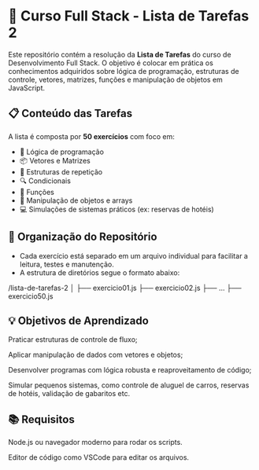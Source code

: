 # 🚀 Curso Full Stack - Lista de Tarefas 2

Este repositório contém a resolução da **Lista de Tarefas** do curso de Desenvolvimento Full Stack. O objetivo é colocar em prática os conhecimentos adquiridos sobre lógica de programação, estruturas de controle, vetores, matrizes, funções e manipulação de objetos em JavaScript.

## 📋 Conteúdo das Tarefas

A lista é composta por **50 exercícios** com foco em:

- 🧠 Lógica de programação
- 📦 Vetores e Matrizes
- 🔁 Estruturas de repetição
- 🔍 Condicionais
- 🧮 Funções
- 🧾 Manipulação de objetos e arrays
- 💻 Simulações de sistemas práticos (ex: reservas de hotéis)

## 📁 Organização do Repositório

- Cada exercício está separado em um arquivo individual para facilitar a leitura, testes e manutenção.
- A estrutura de diretórios segue o formato abaixo:
  
/lista-de-tarefas-2
│
├── exercicio01.js
├── exercicio02.js
├── ...
├── exercicio50.js

## 💡 Objetivos de Aprendizado

Praticar estruturas de controle de fluxo;

Aplicar manipulação de dados com vetores e objetos;

Desenvolver programas com lógica robusta e reaproveitamento de código;

Simular pequenos sistemas, como controle de aluguel de carros, reservas de hotéis, validação de gabaritos etc.

## 📚 Requisitos

Node.js ou navegador moderno para rodar os scripts.

Editor de código como VSCode para editar os arquivos.

